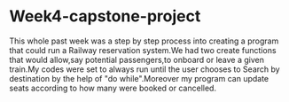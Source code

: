 # Week4-capstone-project
This whole past week was a step by step process into creating a program that could run a Railway reservation system.We had two create functions that would allow,say potential passengers,to onboard or leave a given train.My codes were set to always run until the user chooses to Search by destination by the help of "do while".Moreover my program can update seats according to how many were booked or cancelled. 
